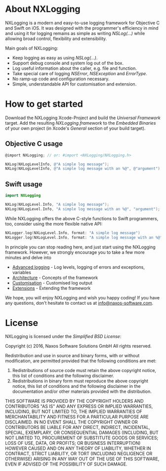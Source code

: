 About NXLogging
===============

NXLogging is a modern and easy-to-use logging framework for Objective C and Swift on iOS. It was designed with the programmer's efficiency in mind and using it for logging remains as simple as writing _NSLog(...)_ while allowing broad control, flexibility and extensibility.

Main goals of NXLogging:

- Keep logging as easy as using _NSLog(...)_.
- Support debug console and system log out of the box.
- Log useful information about the caller, e.g. file and function.
- Take special care of logging _NSError_, _NSException_ and _ErrorType_.
- No ramp-up code and configuration necessary.
- Simple, understandable API for customisation and extension.

How to get started
==================

Download the NXLogging Xcode-Project and build the _Universal Framework_ target. Add the resulting _NXLogging.framework_ to the _Embedded Binaries_ of your own project (in Xcode's _General_ section of your build target).

Objective C usage
-----------------

```objectivec
@import NXLogging; // or: #import <NXLogging/NXLogging.h>
```

```objectivec
NXLog(NXLogLevelInfo, @"A simple log message");
NXLog(NXLogLevelInfo, @"A simple log message with an %@", @"argument");
```

Swift usage
-----------

```swift
import NXLogging
```

```swift
NXLog(NXLogLevel.Info, "A simple log message");
NXLog(NXLogLevel.Info, "A simple log message with an %@", "argument");
```

While NXLogging offers the above C-style functions to Swift programmers, too, consider using the more flexible native API:

```swift
NXLogger.log(NXLogLevel.Info, format: "A simple log message")
NXLogger.log(NXLogLevel.Info, format: "A simple log message with an %@", "argument")
```

In principle you can stop reading here, and just start using the NXLogging framework. However, we strongly encourage you to take a few more minutes and delve into

- [Advanced logging](Documentation/Advanced_Logging.md) - Log levels, logging of errors and exceptions, variables
- [Architecture](Documentation/Architecture.md) - Concepts of the framework
- [Customisation](Documentation/Customisation.md) - Customised log output
- [Extensions](Documentation/Extensions.md) - Extending the framework

We hope, you will enjoy NXLogging and wish you happy coding! If you have any questions, don't hesitate to contact us at <info@naxos-software.com>.

License
=======

NXLogging is licensed under the _Simplified BSD License_:

Copyright (c) 2016, Naxos Software Solutions GmbH
All rights reserved.

Redistribution and use in source and binary forms, with or without
modification, are permitted provided that the following conditions are met:

1. Redistributions of source code must retain the above copyright notice, this
   list of conditions and the following disclaimer.
2. Redistributions in binary form must reproduce the above copyright notice,
   this list of conditions and the following disclaimer in the documentation
   and/or other materials provided with the distribution.

THIS SOFTWARE IS PROVIDED BY THE COPYRIGHT HOLDERS AND CONTRIBUTORS "AS IS" AND
ANY EXPRESS OR IMPLIED WARRANTIES, INCLUDING, BUT NOT LIMITED TO, THE IMPLIED
WARRANTIES OF MERCHANTABILITY AND FITNESS FOR A PARTICULAR PURPOSE ARE
DISCLAIMED. IN NO EVENT SHALL THE COPYRIGHT OWNER OR CONTRIBUTORS BE LIABLE FOR
ANY DIRECT, INDIRECT, INCIDENTAL, SPECIAL, EXEMPLARY, OR CONSEQUENTIAL DAMAGES
(INCLUDING, BUT NOT LIMITED TO, PROCUREMENT OF SUBSTITUTE GOODS OR SERVICES;
LOSS OF USE, DATA, OR PROFITS; OR BUSINESS INTERRUPTION) HOWEVER CAUSED AND
ON ANY THEORY OF LIABILITY, WHETHER IN CONTRACT, STRICT LIABILITY, OR TORT
(INCLUDING NEGLIGENCE OR OTHERWISE) ARISING IN ANY WAY OUT OF THE USE OF THIS
SOFTWARE, EVEN IF ADVISED OF THE POSSIBILITY OF SUCH DAMAGE.

